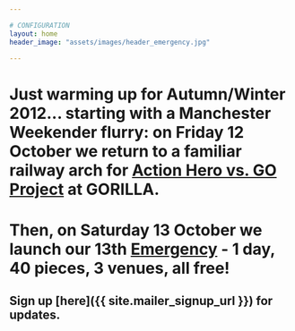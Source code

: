```yaml
---

# CONFIGURATION
layout: home
header_image: "assets/images/header_emergency.jpg"

---
```


# Just warming up for Autumn/Winter 2012... starting with a Manchester Weekender flurry: on Friday 12 October we return to a familiar railway arch for [Action Hero vs. GO Project](http://www.wegottickets.com/wordofwarning) at GORILLA.

# Then, on Saturday 13 October we launch our 13th [Emergency](http://emergencymcr.org) - 1 day, 40 pieces, 3 venues, all free!

## Sign up [here]({{ site.mailer_signup_url }}) for updates.